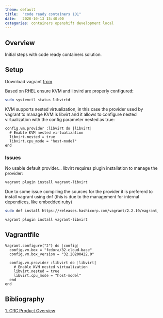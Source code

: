```yaml
---
theme: default
title:  "code ready containers 101"
date:   2020-10-13 15:40:00
categories: containers openshift development local
---
```


## Overview

Initial steps with code ready containers solution. 

<!--more-->

## Setup

Download vagrant [from](https://www.vagrantup.com/downloads)  

Based on RHEL ensure KVM and libvird are properly configured:

```bash
sudo systemctl status libvirtd
```

KVM supports nested virtualization, in this case the provider used by vagrant to manage KVM is libvirt and it allows to configure nested virtualization with the config parameter nested as true:

```text
config.vm.provider :libvirt do |libvirt|
  # Enable KVM nested virtualization
  libvirt.nested = true
  libvirt.cpu_mode = "host-model"
end
```

### Issues

No usable default provider... libvirt requires plugin installation to manage the provider:

```bash
vagrant plugin install vagrant-libvirt
```

Due to some issue compiling the sources for the provider it is prefererd to install vagrant using dnf (this is due to the management for internal dependices, like embedded ruby)

```bash
sudo dnf install https://releases.hashicorp.com/vagrant/2.2.10/vagrant_2.2.10_x86_64.rpm

vagrant plugin install vagrant-libvirt
```

## Vagrantfile

```text
Vagrant.configure("2") do |config|
  config.vm.box = "fedora/32-cloud-base"
  config.vm.box_version = "32.20200422.0"
  
  config.vm.provider :libvirt do |libvirt|
    # Enable KVM nested virtualization
    libvirt.nested = true
    libvirt.cpu_mode = "host-model"
  end  
end
```

## Bibliography

[1. CRC Product Overview](https://developers.redhat.com/products/codeready-containers/overview)
